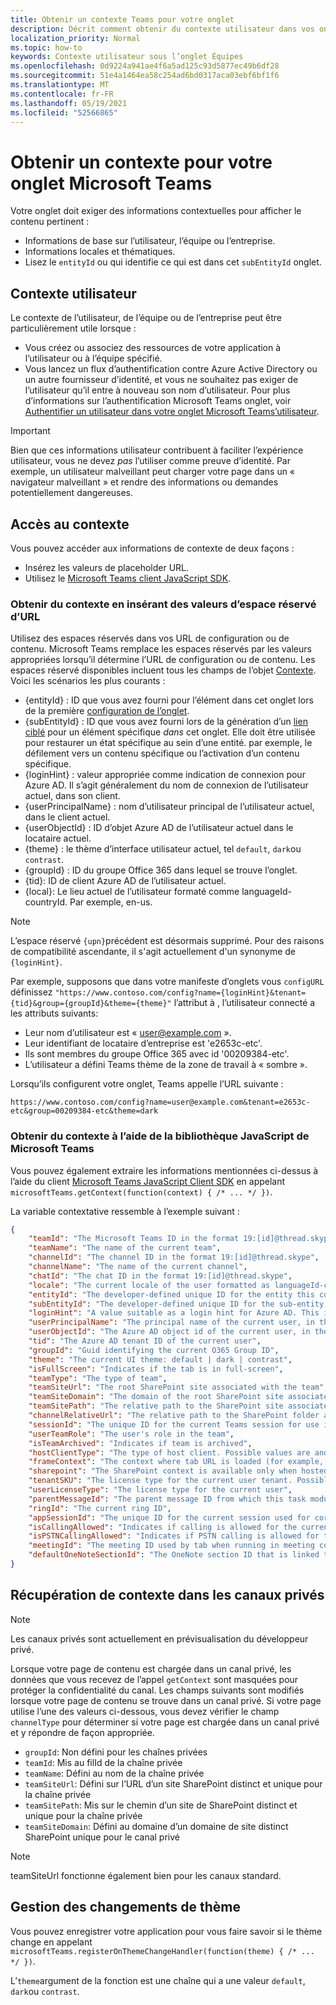```yaml
---
title: Obtenir un contexte Teams pour votre onglet
description: Décrit comment obtenir du contexte utilisateur dans vos onglets
localization_priority: Normal
ms.topic: how-to
keywords: Contexte utilisateur sous l’onglet Équipes
ms.openlocfilehash: 0d9224a941ae4f6a5ad125c93d5877ec49b6df28
ms.sourcegitcommit: 51e4a1464ea58c254ad6bd0317aca03ebf6bf1f6
ms.translationtype: MT
ms.contentlocale: fr-FR
ms.lasthandoff: 05/19/2021
ms.locfileid: "52566865"
---
```

# <a name="get-context-for-your-microsoft-teams-tab"></a>Obtenir un contexte pour votre onglet Microsoft Teams

Votre onglet doit exiger des informations contextuelles pour afficher le contenu pertinent :

* Informations de base sur l’utilisateur, l’équipe ou l’entreprise.
* Informations locales et thématiques.
* Lisez le `entityId` ou qui identifie ce qui est dans cet `subEntityId` onglet.

## <a name="user-context"></a>Contexte utilisateur

Le contexte de l’utilisateur, de l’équipe ou de l’entreprise peut être particulièrement utile lorsque :

* Vous créez ou associez des ressources de votre application à l’utilisateur ou à l’équipe spécifié.
* Vous lancez un flux d’authentification contre Azure Active Directory ou un autre fournisseur d’identité, et vous ne souhaitez pas exiger de l’utilisateur qu’il entre à nouveau son nom d’utilisateur. Pour plus d’informations sur l’authentification Microsoft Teams onglet, voir [Authentifier un utilisateur dans votre onglet Microsoft Teams’utilisateur](~/concepts/authentication/authentication.md).

> [!IMPORTANT]
> Bien que ces informations utilisateur contribuent à faciliter l’expérience utilisateur, vous ne devez *pas* l’utiliser comme preuve d’identité. Par exemple, un utilisateur malveillant peut charger votre page dans un « navigateur malveillant » et rendre des informations ou demandes potentiellement dangereuses.

## <a name="accessing-context"></a>Accès au contexte

Vous pouvez accéder aux informations de contexte de deux façons :

* Insérez les valeurs de placeholder URL.
* Utilisez le [Microsoft Teams client JavaScript SDK](/javascript/api/overview/msteams-client).

### <a name="getting-context-by-inserting-url-placeholder-values"></a>Obtenir du contexte en insérant des valeurs d’espace réservé d’URL

Utilisez des espaces réservés dans vos URL de configuration ou de contenu. Microsoft Teams remplace les espaces réservés par les valeurs appropriées lorsqu’il détermine l’URL de configuration ou de contenu. Les espaces réservé disponibles incluent tous les champs de l’objet [Contexte](/javascript/api/@microsoft/teams-js/microsoftteams.context?view=msteams-client-js-latest&preserve-view=true). Voici les scénarios les plus courants :

* {entityId} : ID que vous avez fourni pour l’élément dans cet onglet lors de la première [configuration de l’onglet](~/tabs/how-to/create-tab-pages/configuration-page.md).
* {subEntityId} : ID que vous avez fourni lors de la génération d’un [lien ciblé](~/concepts/build-and-test/deep-links.md) pour un élément spécifique _dans_ cet onglet. Elle doit être utilisée pour restaurer un état spécifique au sein d’une entité. par exemple, le défilement vers un contenu spécifique ou l’activation d’un contenu spécifique.
* {loginHint} : valeur appropriée comme indication de connexion pour Azure AD. Il s’agit généralement du nom de connexion de l’utilisateur actuel, dans son client.
* {userPrincipalName} : nom d’utilisateur principal de l’utilisateur actuel, dans le client actuel.
* {userObjectId} : ID d’objet Azure AD de l’utilisateur actuel dans le locataire actuel.
* {theme} : le thème d’interface utilisateur actuel, tel `default`, `dark`ou `contrast`.
* {groupId} : ID du groupe Office 365 dans lequel se trouve l’onglet.
* {tid}: ID de client Azure AD de l’utilisateur actuel.
* {local}: Le lieu actuel de l’utilisateur formaté comme languageId-countryId. Par exemple, en-us.

>[!NOTE]
>L’espace réservé `{upn}`précédent est désormais supprimé. Pour des raisons de compatibilité ascendante, il s'agit actuellement d'un synonyme de `{loginHint}`.

Par exemple, supposons que dans votre manifeste d’onglets vous `configURL` définissez `"https://www.contoso.com/config?name={loginHint}&tenant={tid}&group={groupId}&theme={theme}"` l’attribut à , l’utilisateur connecté a les attributs suivants:

* Leur nom d’utilisateur est « user@example.com ».
* Leur identifiant de locataire d’entreprise est 'e2653c-etc'.
* Ils sont membres du groupe Office 365 avec id '00209384-etc'.
* L’utilisateur a défini Teams thème de la zone de travail à « sombre ».

Lorsqu’ils configurent votre onglet, Teams appelle l’URL suivante :

`https://www.contoso.com/config?name=user@example.com&tenant=e2653c-etc&group=00209384-etc&theme=dark`

### <a name="getting-context-by-using-the-microsoft-teams-javascript-library"></a>Obtenir du contexte à l’aide de la bibliothèque JavaScript de Microsoft Teams

Vous pouvez également extraire les informations mentionnées ci-dessus à l’aide du client [Microsoft Teams JavaScript Client SDK](/javascript/api/overview/msteams-client) en appelant `microsoftTeams.getContext(function(context) { /* ... */ })`.

La variable contextative ressemble à l’exemple suivant :

```json
{
    "teamId": "The Microsoft Teams ID in the format 19:[id]@thread.skype",
    "teamName": "The name of the current team",
    "channelId": "The channel ID in the format 19:[id]@thread.skype",
    "channelName": "The name of the current channel",
    "chatId": "The chat ID in the format 19:[id]@thread.skype",
    "locale": "The current locale of the user formatted as languageId-countryId (for example, en-us)",
    "entityId": "The developer-defined unique ID for the entity this content points to",
    "subEntityId": "The developer-defined unique ID for the sub-entity this content points to",
    "loginHint": "A value suitable as a login hint for Azure AD. This is usually the login name of the current user, in their home tenant",
    "userPrincipalName": "The principal name of the current user, in the current tenant",
    "userObjectId": "The Azure AD object id of the current user, in the current tenant",
    "tid": "The Azure AD tenant ID of the current user",
    "groupId": "Guid identifying the current O365 Group ID",
    "theme": "The current UI theme: default | dark | contrast",
    "isFullScreen": "Indicates if the tab is in full-screen",
    "teamType": "The type of team",
    "teamSiteUrl": "The root SharePoint site associated with the team",
    "teamSiteDomain": "The domain of the root SharePoint site associated with the team",
    "teamSitePath": "The relative path to the SharePoint site associated with the team",
    "channelRelativeUrl": "The relative path to the SharePoint folder associated with the channel",
    "sessionId": "The unique ID for the current Teams session for use in correlating telemetry data",
    "userTeamRole": "The user's role in the team",
    "isTeamArchived": "Indicates if team is archived",
    "hostClientType": "The type of host client. Possible values are android, ios, web, desktop, rigel",
    "frameContext": "The context where tab URL is loaded (for example, content, task, setting, remove, sidePanel)",
    "sharepoint": "The SharePoint context is available only when hosted in SharePoint",
    "tenantSKU": "The license type for the current user tenant. Possible values are enterprise, free, edu, unknown",
    "userLicenseType": "The license type for the current user",
    "parentMessageId": "The parent message ID from which this task module is launched",
    "ringId": "The current ring ID",
    "appSessionId": "The unique ID for the current session used for correlating telemetry data",
    "isCallingAllowed": "Indicates if calling is allowed for the current logged in user",
    "isPSTNCallingAllowed": "Indicates if PSTN calling is allowed for the current logged in user",
    "meetingId": "The meeting ID used by tab when running in meeting context",
    "defaultOneNoteSectionId": "The OneNote section ID that is linked to the channel"
}
```

## <a name="retrieving-context-in-private-channels"></a>Récupération de contexte dans les canaux privés

> [!Note]
> Les canaux privés sont actuellement en prévisualisation du développeur privé.

Lorsque votre page de contenu est chargée dans un canal privé, les données que vous recevez de l’appel `getContext` sont masquées pour protéger la confidentialité du canal. Les champs suivants sont modifiés lorsque votre page de contenu se trouve dans un canal privé. Si votre page utilise l’une des valeurs ci-dessous, vous devez vérifier le champ `channelType` pour déterminer si votre page est chargée dans un canal privé et y répondre de façon appropriée.

* `groupId`: Non défini pour les chaînes privées
* `teamId`: Mis au filId de la chaîne privée
* `teamName`: Défini au nom de la chaîne privée
* `teamSiteUrl`: Défini sur l’URL d’un site SharePoint distinct et unique pour la chaîne privée
* `teamSitePath`: Mis sur le chemin d’un site de SharePoint distinct et unique pour la chaîne privée
* `teamSiteDomain`: Défini au domaine d’un domaine de site distinct SharePoint unique pour le canal privé

> [!Note]
>  teamSiteUrl fonctionne également bien pour les canaux standard.

## <a name="theme-change-handling"></a>Gestion des changements de thème

Vous pouvez enregistrer votre application pour vous faire savoir si le thème change en appelant `microsoftTeams.registerOnThemeChangeHandler(function(theme) { /* ... */ })`.

L’`theme`argument de la fonction est une chaîne qui a une valeur `default`, `dark`ou `contrast`.

